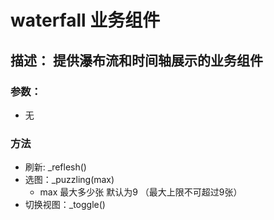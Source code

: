 # waterfall 业务组件
## 描述： 提供瀑布流和时间轴展示的业务组件
### 参数：
- 无

### 方法
-  刷新: _reflesh()
-  选图：_puzzling(max)
   - max 最大多少张 默认为9 （最大上限不可超过9张）
- 切换视图：_toggle()